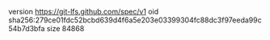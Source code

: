 version https://git-lfs.github.com/spec/v1
oid sha256:279ce01fdc52bcbd639d4f6a5e203e03399304fc88dc3f97eeda99c54b7d3bfa
size 84868
